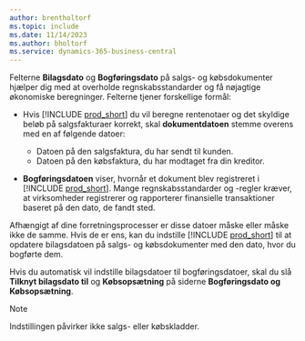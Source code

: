```yaml
---
author: brentholtorf
ms.topic: include
ms.date: 11/14/2023
ms.author: bholtorf
ms.service: dynamics-365-business-central
---
```


Felterne **Bilagsdato** og **Bogføringsdato** på salgs- og købsdokumenter hjælper dig med at overholde regnskabsstandarder og få nøjagtige økonomiske beregninger. Felterne tjener forskellige formål:

- Hvis [!INCLUDE [prod_short](prod_short.md)] du vil beregne rentenotaer og det skyldige beløb på salgsfakturaer korrekt, skal **dokumentdatoen** stemme overens med en af følgende datoer:

   - Datoen på den salgsfaktura, du har sendt til kunden. 
   - Datoen på den købsfaktura, du har modtaget fra din kreditor.
- **Bogføringsdatoen** viser, hvornår et dokument blev registreret i [!INCLUDE [prod_short](prod_short.md)]. Mange regnskabsstandarder og -regler kræver, at virksomheder registrerer og rapporterer finansielle transaktioner baseret på den dato, de fandt sted.

Afhængigt af dine forretningsprocesser er disse datoer måske eller måske ikke de samme. Hvis de er ens, kan du indstille [!INCLUDE [prod_short](prod_short.md)] til at opdatere bilagsdatoen på salgs- og købsdokumenter med den dato, hvor du bogførte dem.  
  
Hvis du automatisk vil indstille bilagsdatoer til bogføringsdatoer, skal du slå **Tilknyt bilagsdato til** og **Købsopsætning** på siderne **Bogføringsdato og Købsopsætning**.

> [!NOTE]
> Indstillingen påvirker ikke salgs- eller købskladder.